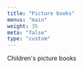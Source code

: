 ```yaml
---
title: "Picture books"
menus: "main"
weight: 35
meta: "false"
type: "custom"
---
```


Children's picture books